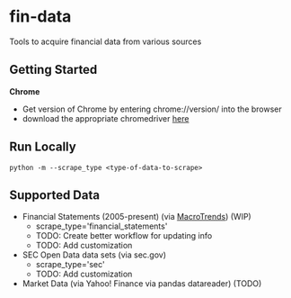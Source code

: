 # fin-data
Tools to acquire financial data from various sources
## Getting Started
**Chrome**
- Get version of Chrome by entering chrome://version/ into the browser
- download the appropriate chromedriver [here](https://chromedriver.chromium.org/downloads)


## Run Locally
```
python -m --scrape_type <type-of-data-to-scrape>
```

## Supported Data
- Financial Statements (2005-present) (via [MacroTrends](https://www.macrotrends.net/)) (WIP)
    - scrape_type='financial_statements'
    - TODO: Create better workflow for updating info
    - TODO: Add customization
- SEC Open Data data sets (via sec.gov)
    - scrape_type='sec'
    - TODO: Add customization
- Market Data (via Yahoo! Finance via pandas datareader) (TODO)